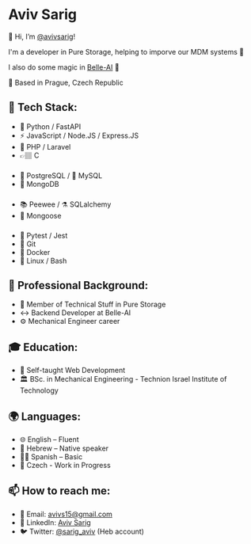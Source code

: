 # Aviv Sarig

👋 Hi, I’m [@avivsarig](https://github.com/avivsarig)!

I'm a developer in Pure Storage, helping to imporve our MDM systems 🚀

I also do some magic in [Belle-AI](https://belle-ai.com/) 💙


📍 Based in Prague, Czech Republic


## 🎨 Tech Stack:
- 🐍 Python / FastAPI
- ⚡ JavaScript / Node.JS / Express.JS
- 🐘 PHP / Laravel
- 👉🏽 C
  ###
- 🐘 PostgreSQL / 🐬 MySQL
- 🍃 MongoDB
  ###
- 📚 Peewee / ⚗️ SQLalchemy
- 🦦 Mongoose
  ###
- 🧪 Pytest / Jest
- 🌲 Git
- 🐳 Docker
- 🐧 Linux / Bash


## 💼 Professional Background:
- 🚀 Member of Technical Stuff in Pure Storage
- ↔️ Backend Developer at Belle-AI
- ⚙️ Mechanical Engineer career

## 🎓 Education:
- 📖 Self-taught Web Development
- 🏛️ BSc. in Mechanical Engineering - Technion Israel Institute of Technology


## 🌍 Languages:
- 🌐 English – Fluent
- 🐪 Hebrew – Native speaker
- 💃🏻 Spanish – Basic
- 🍺 Czech - Work in Progress


## 📫 How to reach me:
- 📧 Email: avivs15@gmail.com
- 💼 LinkedIn: [Aviv Sarig](https://www.linkedin.com/in/aviv-sarig/)
- 🐦 Twitter: [@sarig_aviv](https://twitter.com/sarig_aviv) (Heb account)
